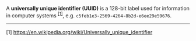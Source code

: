 A **universally unique identifier (UUID)** is a 128-bit label used for information in computer systems <sup>[[1]](#1)</sup>, e.g. `c5feb1e3-2569-4264-8b2d-e6ee29e59676`.


---

<a id="1">[1]</a> 
<https://en.wikipedia.org/wiki/Universally_unique_identifier>